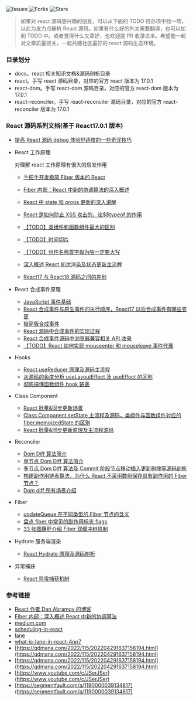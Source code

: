 ![Issues](https://img.shields.io/github/issues/lizuncong/mini-react)
![Forks](https://img.shields.io/github/forks/lizuncong/mini-react)
![Stars](https://img.shields.io/github/stars/lizuncong/mini-react)

> 如果对 react 源码感兴趣的朋友，可以从下面的 TODO 待办项中找一项，以此为发力点解析 React 源码。如果有什么好的外文需要翻译，也可以加到 TODO 中。或者觉得什么文章好，也欢迎提 PR 收录进来。希望能一起对文章质量把关，一起共建社区最好的 react 源码生态环境。

### 目录划分

- docs。react 相关知识文档&源码剖析目录
- react。手写 react 源码目录，对应的官方 react 版本为 17.0.1
- react-dom。手写 react-dom 源码目录，对应的官方 react-dom 版本为 17.0.1
- react-reconciler。手写 react-reconciler 源码目录，对应的官方 react-reconciler 版本为 17.0.1

### React 源码系列文档(基于 React17.0.1 版本)

- [提高 React 源码 debug 体验舒适度的一些奇淫技巧](https://github.com/lizuncong/mini-react/blob/master/docs/how_to_debug_react_source_code.md)

- React 工作原理

  对理解 react 工作原理有很大的启发作用

  - [手把手开发极简 Fiber 版本的 React](https://github.com/lizuncong/mini-react/blob/master/docs/%E8%AF%91%E6%96%87/build_your_own_react.md)
  - [Fiber 内部：React 中新的协调算法的深入概述](https://github.com/lizuncong/mini-react/blob/master/docs/%E8%AF%91%E6%96%87/in-depth_overview_of_the_new_reconciliation_algorithm.md)
  - [React 中 state 和 props 更新的深入讲解](https://github.com/lizuncong/mini-react/blob/master/docs/%E8%AF%91%E6%96%87/in-depth-explanation-of-state-and-props-update-in-react.md)
  - [React 是如何防止 XSS 攻击的，论$$typeof 的作用](https://github.com/lizuncong/mini-react/blob/master/docs/%E8%AF%91%E6%96%87/how_to_prevent_xss.md)
  - [【TODO】类组件和函数组件最大的区别](https://github.com/lizuncong/mini-react/blob/master/docs/%E8%AF%91%E6%96%87/function_component_class_component_difference.md)
  - [【TODO】时间切片](https://github.com/lizuncong/mini-react/blob/master/docs/%E8%AF%91%E6%96%87/time_slicing.md)
  - [【TODO】组件名称首字母为啥一定要大写](https://github.com/lizuncong/mini-react/blob/master/docs/%E8%AF%91%E6%96%87/component-identifiers-must-be-capitalized-in-react.md)
  - [深入概述 React 初次渲染及状态更新主流程](https://github.com/lizuncong/mini-react/blob/master/docs/render/%E6%B7%B1%E5%85%A5%E6%A6%82%E8%BF%B0%20React%E5%88%9D%E6%AC%A1%E6%B8%B2%E6%9F%93%E5%8F%8A%E7%8A%B6%E6%80%81%E6%9B%B4%E6%96%B0%E4%B8%BB%E6%B5%81%E7%A8%8B.md)

  - [React17 与 React18 源码之间的差别](https://github.com/lizuncong/mini-react/blob/master/docs/React17%E4%B8%8EReact18%E6%BA%90%E7%A0%81%E4%B9%8B%E9%97%B4%E7%9A%84%E5%B7%AE%E5%BC%82.md)

- React 合成事件原理

  - [JavaScript 事件基础](https://github.com/lizuncong/mini-react/blob/master/docs/%E5%90%88%E6%88%90%E4%BA%8B%E4%BB%B6/JavaScript%E4%BA%8B%E4%BB%B6%E5%9F%BA%E7%A1%80.md)
  - [React 合成事件与原生事件的执行顺序，React17 以后合成事件有哪些变更](https://github.com/lizuncong/mini-react/blob/master/docs/%E5%90%88%E6%88%90%E4%BA%8B%E4%BB%B6/react%E5%90%88%E6%88%90%E4%BA%8B%E4%BB%B6%E4%B8%8E%E5%8E%9F%E7%94%9F%E4%BA%8B%E4%BB%B6%E6%89%A7%E8%A1%8C%E9%A1%BA%E5%BA%8F.md)
  - [极简版合成事件](https://github.com/lizuncong/mini-react/blob/master/docs/%E5%90%88%E6%88%90%E4%BA%8B%E4%BB%B6/%E4%BB%8E0%E5%88%B01%E6%A8%A1%E6%8B%9F%E5%90%88%E6%88%90%E4%BA%8B%E4%BB%B6.md)
  - [React 源码中合成事件的实现过程](https://github.com/lizuncong/mini-react/blob/master/docs/%E5%90%88%E6%88%90%E4%BA%8B%E4%BB%B6/React%E6%BA%90%E7%A0%81%E4%B8%AD%E5%90%88%E6%88%90%E4%BA%8B%E4%BB%B6%E7%9A%84%E5%AE%9E%E7%8E%B0%E8%BF%87%E7%A8%8B.md)
  - [React 合成事件源码中浏览器兼容相关 API 收录](https://github.com/lizuncong/mini-react/blob/master/docs/%E5%90%88%E6%88%90%E4%BA%8B%E4%BB%B6/%E5%90%88%E6%88%90%E4%BA%8B%E4%BB%B6%E6%BA%90%E7%A0%81%E4%B8%AD%E6%B5%8F%E8%A7%88%E5%99%A8%E5%85%BC%E5%AE%B9%E7%9B%B8%E5%85%B3%E7%9A%84API.md)
  - [【TODO】React 如何实现 mouseenter 和 mouseleave 事件代理](https://github.com/lizuncong/mini-react/blob/master/docs/%E5%90%88%E6%88%90%E4%BA%8B%E4%BB%B6/mouseenter_delegate.md)

- Hooks

  - [React.useReducer 原理及源码主流程](https://github.com/lizuncong/mini-react/blob/master/docs/hooks/how_useReducer_work.md)
  - [从源码的角度分析 useLayoutEffect 及 useEffect 的区别](https://github.com/lizuncong/mini-react/blob/master/docs/hooks/%E4%BB%8E%E6%BA%90%E7%A0%81%E7%9A%84%E8%A7%92%E5%BA%A6%E7%90%86%E8%A7%A3useEffect%E4%BB%A5%E5%8F%8AuseLayoutEffect%E7%9A%84%E5%8C%BA%E5%88%AB.md)
  - [彻底搞懂函数组件 hook 链表](https://github.com/lizuncong/mini-react/blob/master/docs/hooks/%E5%BD%BB%E5%BA%95%E6%90%9E%E6%87%82%E5%87%BD%E6%95%B0%E7%BB%84%E4%BB%B6hook%E9%93%BE%E8%A1%A8.md)

- Class Component

  - [React 批量&同步更新场景](https://github.com/lizuncong/mini-react/blob/master/docs/class/setState%E5%90%8C%E6%AD%A5%E5%BC%82%E6%AD%A5%E6%9B%B4%E6%96%B0%E7%9A%84%E9%97%AE%E9%A2%98.md)
  - [Class Component setState 主流程及源码，类组件与函数组件对应的 fiber.memoizedState 的区别](https://github.com/lizuncong/mini-react/blob/master/docs/class/how_setstate_works.md)
  - [React 批量&同步更新原理及主流程源码](https://github.com/lizuncong/mini-react/blob/master/docs/hooks/how_batchedUpdates_work.md)

- Reconciler

  - [Dom Diff 算法简介](https://github.com/lizuncong/mini-react/blob/master/docs/reconciler/dom-diff%E7%AE%97%E6%B3%95%E7%AE%80%E4%BB%8B.md)
  - [单节点 Dom Diff 算法简介](https://github.com/lizuncong/mini-react/blob/master/docs/reconciler/%E5%8D%95%E8%8A%82%E7%82%B9dom-diff%E7%AE%97%E6%B3%95.md)
  - [多节点 Dom Diff 算法及 Commit 阶段节点移动插入更新删除等源码剖析](https://github.com/lizuncong/mini-react/blob/master/docs/reconciler/%E5%A4%9A%E8%8A%82%E7%82%B9dom-diff%E7%AE%97%E6%B3%95.md)
  - [构建副作用链表算法，为什么 React 不采用数组保存具有副作用的 Fiber 节点？](https://github.com/lizuncong/mini-react/blob/master/docs/reconciler/%E6%9E%84%E5%BB%BA%E5%89%AF%E4%BD%9C%E7%94%A8%E9%93%BE%E8%A1%A8%E7%AE%97%E6%B3%95.md)
  - [Dom diff 所有场景介绍](https://github.com/lizuncong/mini-react/blob/master/docs/reconciler/dom-diff%E6%89%80%E6%9C%89%E5%9C%BA%E6%99%AF.md)

- Fiber

  - [updateQueue 在不同类型的 Fiber 节点的含义](https://github.com/lizuncong/mini-react/blob/master/docs/fiber/fiber.updateQueue.md)
  - [盘点 fiber 中常见的副作用标志 flags](https://github.com/lizuncong/mini-react/blob/master/docs/fiber/%E7%9B%98%E7%82%B9fiber%E4%B8%AD%E5%B8%B8%E8%A7%81%E7%9A%84%E5%89%AF%E4%BD%9C%E7%94%A8%E6%A0%87%E5%BF%97flags.md)
  - [33 张图爆肝介绍 Fiber 双缓冲树机制](https://github.com/lizuncong/mini-react/blob/master/docs/fiber/fiber%E5%8F%8C%E7%BC%93%E5%86%B2%E6%A0%91.md)

- Hydrate 服务端渲染

  - [React Hydrate 原理及源码剖析](https://github.com/lizuncong/mini-react/blob/master/docs/hydrate/hydrate%E6%BA%90%E7%A0%81%E5%89%96%E6%9E%90.md)

- 异常捕获
  - [React 异常捕获机制](https://github.com/lizuncong/mini-react/blob/master/docs/%E5%BC%82%E5%B8%B8/%E5%BC%82%E5%B8%B8%E6%8D%95%E8%8E%B7.md)

### 参考链接

- [React 作者 Dan Abramov 的博客](https://overreacted.io/)
- [Fiber 内部：深入概述 React 中新的协调算法](https://indepth.dev/posts/1008/inside-fiber-in-depth-overview-of-the-new-reconciliation-algorithm-in-react)
- [medium.com](https://medium.com/react-in-depth)
- [scheduling-in-react](https://philippspiess.com/scheduling-in-react/)
- [lane](https://github.com/facebook/react/pull/18796)
- [what-is-lane-in-react-4np7](https://dev.to/okmttdhr/what-is-lane-in-react-4np7)
- [https://qdmana.com/2022/115/202204291637158194.html](https://qdmana.com/2022/115/202204291637158194.html)
- [https://qdmana.com/2022/115/202204291637158194.html](https://qdmana.com/2022/115/202204291637158194.html)
- [https://www.youtube.com/c/JSerJSer](https://www.youtube.com/c/JSerJSer)
- [https://segmentfault.com/a/1190000039134817](https://segmentfault.com/a/1190000039134817)
